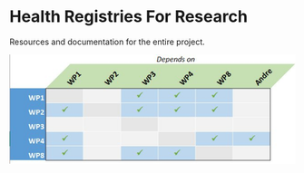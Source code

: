# Health Registries For Research

Resources and documentation for the entire project.

![Dependencies](https://github.com/hrrno/hrr/blob/master/dependencies.jpg)

